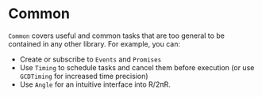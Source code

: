 # Common

`Common` covers useful and common tasks that are too general to be contained in any other library. For example, you can:

- Create or subscribe to `Events` and `Promises`
- Use `Timing` to schedule tasks and cancel them before execution (or use `GCDTiming` for increased time precision)
- Use `Angle` for an intuitive interface into R/2πR.
